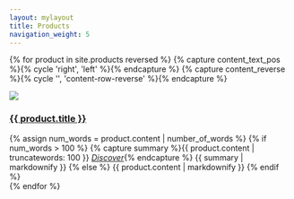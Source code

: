 ```yaml
---
layout: mylayout
title: Products
navigation_weight: 5
---
```


{% for product in site.products reversed %}
{% capture content_text_pos %}{% cycle 'right', 'left' %}{% endcapture %}
{% capture content_reverse %}{% cycle '', 'content-row-reverse' %}{% endcapture %}

<div class="content-wrapper">
<div class="wrapper">
<div class="content-block {{ content_reverse }}">
	<div class="content-block-section">
		<img class="success_story_small" src="/assets/{{product.image}}"/>
	</div>
	<div class="content-block-section ">
		<h3><a href="{{ product.url }}">{{ product.title }}</a></h3>
		<div class="content-block-text-{{ content_text_pos }} content-light ">
			{% assign num_words = product.content | number_of_words %}
			{% if num_words > 100 %}
				{% capture summary %}{{ product.content | truncatewords: 100 }}
				<em><a href="{{ product.url }}">Discover</a></em>{% endcapture %}
				{{ summary | markdownify }}
			{% else %}
				{{ product.content | markdownify }}
			{% endif %}
		</div>
	</div>
</div></div></div>
{% endfor %}
